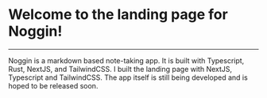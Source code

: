 # Welcome to the landing page for Noggin!
------
Noggin is a markdown based note-taking app.
It is built with Typescript, Rust, NextJS, and TailwindCSS.
I built the landing page with NextJS, Typescript and TailwindCSS.
The app itself is still being developed and is hoped to be released soon.
